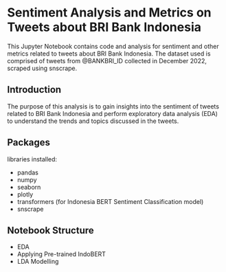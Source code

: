 # Sentiment Analysis and Metrics on Tweets about BRI Bank Indonesia

This Jupyter Notebook contains code and analysis for sentiment and other metrics related to tweets about BRI Bank Indonesia. The dataset used is comprised of tweets from @BANKBRI_ID collected in December 2022, scraped using snscrape.

## Introduction

The purpose of this analysis is to gain insights into the sentiment of tweets related to BRI Bank Indonesia and perform exploratory data analysis (EDA) to understand the trends and topics discussed in the tweets.

## Packages
libraries installed:

- pandas
- numpy
- seaborn
- plotly
- transformers (for Indonesia BERT Sentiment Classification model)
- snscrape

## Notebook Structure
- EDA
- Applying Pre-trained IndoBERT
- LDA Modelling


